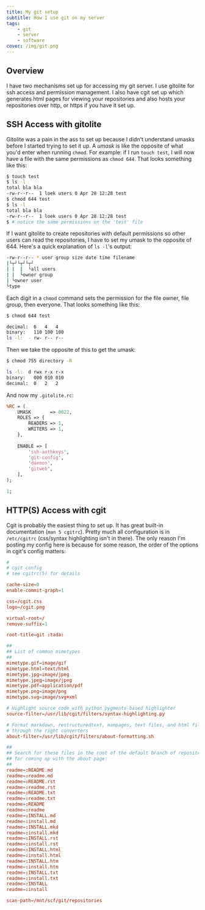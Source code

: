 ```yaml
---
title: My git setup
subtitle: How I use git on my server
tags:
    - git
    - server
    - software
cover: /img/git.png
---
```


## Overview

I have two mechanisms set up for accessing my git server. I use gitolite for
ssh access and permission management. I also have cgit set up which generates
html pages for viewing your repositories and also hosts your repositories over
http, or https if you have it set up.

## SSH Access with gitolite

Gitolite was a pain in the ass to set up because I didn't understand umasks
before I started trying to set it up. A *umask* is like the opposite of what
you'd enter when running `chmod`. For example: if I run `touch test`, I will
now have a file with the same permissions as `chmod 644`. That looks something
like this:

```sh
$ touch test
$ ls -l
total bla bla
-rw-r--r--  1 loek users 0 Apr 28 12:28 test
$ chmod 644 test
$ ls -l
total bla bla
-rw-r--r--  1 loek users 0 Apr 28 12:28 test
$ # notice the same permissions on the 'test' file
```

If I want gitolite to create repositories with default permissions so other
users can read the repositories, I have to set my umask to the opposite of 644.
Here's a quick explanation of `ls -l`'s output:

```sh
-rw-r--r-- * user group size date time filename
|└┬┘└┬┘└┬┘
| |  |  └all users
| |  └owner group
| └owner user
└type
```

Each digit in a `chmod` command sets the permission for the file owner, file
group, then everyone. That looks something like this:

```sh
$ chmod 644 test

decimal:  6   4   4
binary:   110 100 100
ls -l:  - rw- r-- r--
```

Then we take the opposite of this to get the umask:

```sh
$ chmod 755 directory -R

ls -l:  d rwx r-x r-x
binary:   000 010 010
decimal:  0   2   2
```

And now my `.gitolite.rc`:

```perl
%RC = (
    UMASK       => 0022,
    ROLES => {
        READERS => 1,
        WRITERS => 1,
    },
    
    ENABLE => [
        'ssh-authkeys',
        'git-config',
        'daemon',
        'gitweb',
    ],
);

1;
```

## HTTP(S) Access with cgit

Cgit is probably the easiest thing to set up. It has great built-in
documentation (`man 5 cgitrc`). Pretty much all configuration is in
`/etc/cgitrc` (css/syntax highlighting isn't in there). The only reason I'm
posting my config here is because for some reason, the order of the options in
cgit's config matters:

```rc
#
# cgit config
# see cgitrc(5) for details

cache-size=0
enable-commit-graph=1

css=/cgit.css
logo=/cgit.png

virtual-root=/
remove-suffix=1

root-title=git :tada:

##
## List of common mimetypes
##
mimetype.gif=image/gif
mimetype.html=text/html
mimetype.jpg=image/jpeg
mimetype.jpeg=image/jpeg
mimetype.pdf=application/pdf
mimetype.png=image/png
mimetype.svg=image/svg+xml

# Highlight source code with python pygments-based highlighter
source-filter=/usr/lib/cgit/filters/syntax-highlighting.py

# Format markdown, restructuredtext, manpages, text files, and html files
# through the right converters
about-filter=/usr/lib/cgit/filters/about-formatting.sh

##
## Search for these files in the root of the default branch of repositories
## for coming up with the about page:
##
readme=:README.md
readme=:readme.md
readme=:README.rst
readme=:readme.rst
readme=:README.txt
readme=:readme.txt
readme=:README
readme=:readme
readme=:INSTALL.md
readme=:install.md
readme=:INSTALL.mkd
readme=:install.mkd
readme=:INSTALL.rst
readme=:install.rst
readme=:INSTALL.html
readme=:install.html
readme=:INSTALL.htm
readme=:install.htm
readme=:INSTALL.txt
readme=:install.txt
readme=:INSTALL
readme=:install

scan-path=/mnt/scf/git/repositories
```

